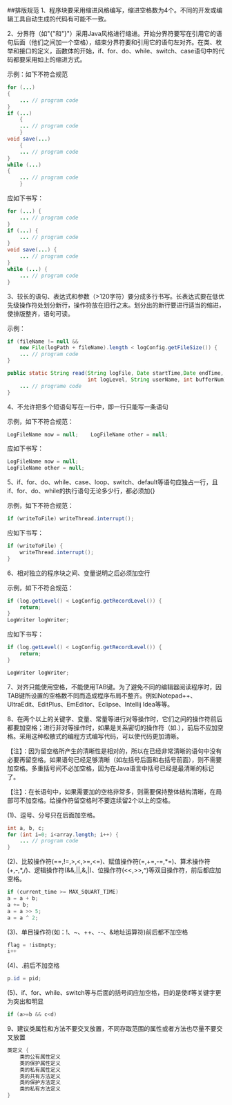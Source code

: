 ##排版规范
1、程序块要采用缩进风格编写，缩进空格数为4个。不同的开发或编辑工具自动生成的代码有可能不一致。

2、分界符（如"{"和"}"）采用Java风格进行缩进。开始分界符要写在引用它的语句后面（他们之间加一个空格），结束分界符要和引用它的语句左对齐。在类、枚举和接口的定义，函数体的开始，if、for、do、while、switch、case语句中的代码都要采用如上的缩进方式。

示例：如下不符合规范
```java
for (...)
{
	... // program code
}
if (...)
	{
	... // program code
	}
void save(...)
	{
	... // program code
}
while (...)
{
	... // program code
	}
```

应如下书写：
```java
for (...) {
	... // program code
}
if (...) {
	... // program code
}
void save(...) {
	... // program code
}
while (...) {
	... // program code
}
```

3、较长的语句、表达式和参数（>120字符）要分成多行书写。长表达式要在低优先级操作符处划分新行，操作符放在旧行之末。划分出的新行要进行适当的缩进，使排版整齐，语句可读。

示例：
```java
if (fileName != null &&
	new File(logPath + fileName).length < logConfig.getFileSize()) {
	... // program code
}

public static String read(String logFile, Date startTime,Date endTime, 
						  int logLevel, String userName, int bufferNum) {
	... // programe code
}
```

4、不允许把多个短语句写在一行中，即一行只能写一条语句

示例，如下不符合规范：
```java
LogFileName now = null;    LogFileName other = null;
```

应如下书写：
```java
LogFileName now = null;
LogFileName other = null;
```

5、if、for、do、while、case、loop、switch、default等语句应独占一行，且if、for、do、while的执行语句无论多少行，都必须加{}

示例，如下不符合规范：
```java
if (writeToFile) writeThread.interrupt();
```

应如下书写：
```java
if (writeToFile) {
	writeThread.interrupt();
}
```

6、相对独立的程序块之间、变量说明之后必须加空行

示例，如下不符合规范：
```java
if (log.getLevel() < LogConfig.getRecordLevel()) {
	return;
}
LogWriter logWriter;
```

应如下书写：
```java
if (log.getLevel() < LogConfig.getRecordLevel()) {
	return;
}

LogWriter logWriter;
```

7、对齐只能使用空格，不能使用TAB键。为了避免不同的编辑器阅读程序时，因TAB键所设置的空格数不同而造成程序布局不整齐。例如Notepad++、UltraEdit、EditPlus、EmEditor、Eclipse、Intellij Idea等等。

8、在两个以上的关键字、变量、常量等进行对等操作时，它们之间的操作符前后都要加空格；进行非对等操作时，如果是关系密切的操作符（如.），前后不应加空格。采用这种松散式的编程方式编写代码，可以使代码更加清晰。

【注】：因为留空格所产生的清晰性是相对的，所以在已经非常清晰的语句中没有必要再留空格。如果语句已经足够清晰（如左括号后面和右括号前面），则不需要加空格。多重括号间不必加空格，因为在Java语言中括号已经是最清晰的标记了。

【注】：在长语句中，如果需要加的空格非常多，则需要保持整体结构清晰，在局部可不加空格。给操作符留空格时不要连续留2个以上的空格。

(1)、逗号、分号只在后面加空格。
```java
int a, b, c;
for (int i=0; i<array.length; i++) {
	... // program code
}
```

(2)、比较操作符(==,!=,>,<,>=,<=)、赋值操作符(=,+=,-=,\*=)、算术操作符(+,-,*,/)、逻辑操作符(&&,||,&,|)、位操作符(<<,>>,^)等双目操作符，前后都应加空格。
```java
if (current_time >= MAX_SQUART_TIME)
a = a + b;
a += b;
a = a >> 5;
a = a ^ 2;
```

(3)、单目操作符(如：!、~、++、--、&地址运算符)前后都不加空格
```java
flag = !isEmpty;
i++
```

(4)、.前后不加空格
```java
p.id = pid;
```

(5)、if、for、while、switch等与后面的括号间应加空格，目的是使if等关键字更为突出和明显
```java
if (a>=b && c<d)
```

9、建议类属性和方法不要交叉放置，不同存取范围的属性或者方法也尽量不要交叉放置
```java
类定义 {
	类的公有属性定义
	类的保护属性定义
	类的私有属性定义
	类的共有方法定义
	类的保护方法定义
	类的私有方法定义
}
```